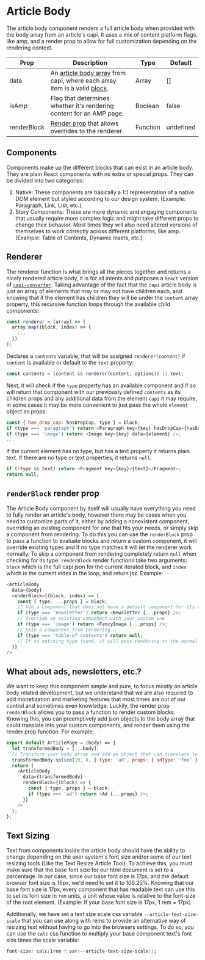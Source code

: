 # Article Body

The article body component renders a full article body when provided with the body array from an article's capi. It uses a mix of content platform flags, like amp, and a render prop to allow for full customization depending on the rendering context.

| Prop        | Description                                                                                                                                                                                                                                                                                                                                                | Type     | Default   |
| ----------- | ---------------------------------------------------------------------------------------------------------------------------------------------------------------------------------------------------------------------------------------------------------------------------------------------------------------------------------------------------------- | -------- | --------- |
| data        | An [article body array](https://github.com/newscorp-ghfb/dj-capi-schema/blob/master/src/capi-v1/components/Domain/Models/Response/Articles/ArticleData.yaml#L43) from capi, where each array item is a valid [block](https://github.com/newscorp-ghfb/dj-capi-schema/blob/master/src/capi-v1/components/Domain/Models/BaseContentModels/BaseContent.yaml). | Array    | []        |
| isAmp       | Flag that determines whether it's rendering content for an AMP page.                                                                                                                                                                                                                                                                                       | Boolean  | false     |
| renderBlock | [Render prop](https://reactjs.org/docs/render-props.html) that allows overrides to the renderer.                                                                                                                                                                                                                                                           | Function | undefined |

## Components

Components make up the different blocks that can exist in an article body. They are plain React components with no extra or special props. They can be divided into two categories:

1. Native: These components are basically a 1:1 representation of a native DOM element but styled according to our design system. (Example: Paragraph, Link, List, etc.);
2. Story Components: These are more dynamic and engaging components that usually require more complex logic and might take different props to change their behavior. Most times they will also need altered versions of themselves to work correctly across different platforms, like amp. (Example: Table of Contents, Dynamic Insets, etc.)

## Renderer

The renderer function is what brings all the pieces together and returns a nicely rendered article body, it is for all intents and purposes a `React` version of [`capi-converter`](https://github.dowjones.net/responsive/capi-converter).
Taking advantage of the fact that the `capi` article body is just an array of elements that may or may not have children each, and knowing that if the element has children they will be under the `content` array property, this recursive function loops through the available child components:

```js
const renderer = (array) => (
  array.map((block, index) => {
    ...
  })
);
```

Declares a `contents` variable, that will be assigned `renderer(content)` if `content` is available or default to the `text` property:

```js
const contents = (content && renderer(content, options)) || text;
```

Next, it will check if the `type` property has an available component and if so will return that component with our previously defined `contents` as its children props and any additional data from the element `capi` it may require, in some cases it may be more convenient to just pass the whole `element` object as props:

```js
const { has_drop_cap: hasDropCap, type } = block;
if (type === 'paragraph') return <Paragraph key={key} hasDropCap={hasDropCap}>{contents}</Paragraph>;
if (type === 'image') return <Image key={key} data={element} />;
...
```

If the current element has no type, but has a text property it returns plain text. If there are no type or text properties, it returns `null`:

```js
if (!type && text) return <Fragment key={key}>{text}</Fragment>;
return null;
```

## `renderBlock` render prop

The Article Body component by itself will usually have everything you need to fully render an article's body, however there may be cases when you need to customize parts of it, either by adding a nonexistent component, overriding an existing component for one that fits your needs, or simply skip a component from rendering. To do this you can use the `renderBlock` prop to pass a function to evaluate blocks and return a custom component, it will override existing types and if no type matches it will let the renderer work normally. To skip a component from rendering completely return `null` when checking for its type. `renderBlock` render functions take two arguments: `block` which is the full capi json for the current iterated block, and `index` which is the current index in the loop, and return jsx. Example:

```js
<ArticleBody
  data={body}
  renderBlock={(block, index) => {
    const { type, ...props } = block;
    // Add a component that does not have a default component for its matching capi block
    if (type === 'newsletter') return <Newsletter {...props} />;
    // Override an existing component with your custom one
    if (type === 'image') return <FancyImage {...props} />;
    // Skip a component from rendering
    if (type === 'table-of-contents') return null;
    // If no matching type found, it will pass rendering to the normal renderer
  }}
/>
```

## What about ads, newsletters, etc.?

We want to keep this component simple and pure, to focus mostly on article body related development, but we understand that we are also required to add monetization and marketing features that most times are out of our control and sometimes even knowledge.
Luckily, the render prop `renderBlock` allows you to pass a function to render custom blocks. Knowing this, you can preemptively add json objects to the body array that could translate into your custom components, and render them using the render prop function. For example:

```js
export default ArticlePage = (body) => {
  let transformedBody = [...body];
  // Transform your body array and add an object that can translate to your component
  transformedBody.splice(10, 0, { type: 'ad', props: { adType: 'foo' } });
  return (
    <ArticleBody
      data={transformedBody}
      renderBlock={(block) => {
        const { type, props } = block;
        if (type === 'ad') return <Ad {...props} />;
      }}
    />
  );
};
```

## Text Sizing

Text from components inside the article body should have the ability to change depending on the user system's font size and/or some of our text resizing tools (Like the Text Resize Article Tool).
To achieve this, you must make sure that the base font size for our html document is set to a percentage. In our case, since our base font size is 17px, and the default browser font size is 16px, we'd need to set it to 106.25%.
Knowing that our base font size is 17px, every component that has readable text can use this to set its font size in `rem` units, a unit whose value is relative to the font-size of the root element. (Example: If your base font size is 17px, 1 rem = 17px)

Additionally, we have set a text size scale css variable `--article-text-size-scale` that you can use along with rems to provide an alternative way of resizing text without having to go into the browsers settings. To do so, you can use the `calc` css function to multiply your base component text's font size times the scale variable:

```css
font-size: calc(1rem * var(--article-text-size-scale));
```
